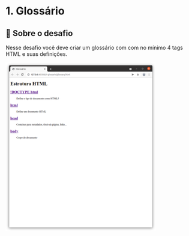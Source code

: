 # 1. Glossário

## :rocket: Sobre o desafio

Nesse desafio você deve criar um glossário com com no mínimo 4 tags HTML e suas definições.

<img alt="Desafios 1 Glossário" src="https://github.com/vitorgaletti/desafios-html/blob/main/1-glossario/glossary.png" width="400"/>
